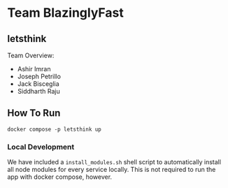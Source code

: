# Team BlazinglyFast

## letsthink

Team Overview:

- Ashir Imran
- Joseph Petrillo
- Jack Bisceglia
- Siddharth Raju

## How To Run

`docker compose -p letsthink up`

### Local Development

We have included a `install_modules.sh` shell script to automatically install all node modules for every service locally. This is not required to run the app with docker compose, however.
